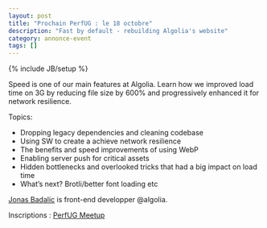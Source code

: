 ```yaml
---
layout: post
title: "Prochain PerfUG : le 18 octobre"
description: "Fast by default - rebuilding Algolia's website"
category: annonce-event
tags: []
---
```

{% include JB/setup %}

Speed is one of our main features at Algolia. Learn how we improved load time on 3G by reducing file size by 600% and progressively enhanced it for network resilience.
<!-- more -->

Topics:

- Dropping legacy dependencies and cleaning codebase
- Using SW to create a achieve network resilience
- The benefits and speed improvements of using WebP
- Enabling server push for critical assets
- Hidden bottlenecks and overlooked tricks that had a big impact on load time
- What’s next? Brotli/better font loading etc

[Jonas Badalic](https://twitter.com/jonasbadalic) is front-end developper @algolia.

Inscriptions : [PerfUG Meetup](https://www.meetup.com/fr-FR/PerfUG/events/244055412/)
